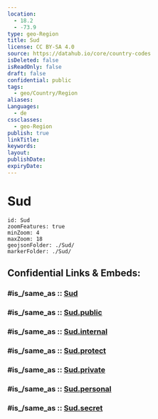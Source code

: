 ```yaml
---
location:
  - 18.2
  - -73.9
type: geo-Region
title: Sud
license: CC BY-SA 4.0
source: https://datahub.io/core/country-codes
isDeleted: false
isReadOnly: false
draft: false
confidential: public
tags:
  - geo/Country/Region
aliases:
Languages:
  - de
cssclasses:
  - geo-Region
publish: true
linkTitle:
keywords:
layout:
publishDate:
expiryDate:
---
```


# Sud

```leaflet
id: Sud
zoomFeatures: true 
minZoom: 4 
maxZoom: 18
geojsonFolder: ./Sud/
markerFolder: ./Sud/
```


## Confidential Links & Embeds: 

### #is_/same_as :: [Sud](/_Standards/Earth/Continent/America~Caribbean/Haiti/Departments~Haiti/Sud.md) 

### #is_/same_as :: [Sud.public](/_public/Earth/Continent/America~Caribbean/Haiti/Departments~Haiti/Sud.public.md) 

### #is_/same_as :: [Sud.internal](/_internal/Earth/Continent/America~Caribbean/Haiti/Departments~Haiti/Sud.internal.md) 

### #is_/same_as :: [Sud.protect](/_protect/Earth/Continent/America~Caribbean/Haiti/Departments~Haiti/Sud.protect.md) 

### #is_/same_as :: [Sud.private](/_private/Earth/Continent/America~Caribbean/Haiti/Departments~Haiti/Sud.private.md) 

### #is_/same_as :: [Sud.personal](/_personal/Earth/Continent/America~Caribbean/Haiti/Departments~Haiti/Sud.personal.md) 

### #is_/same_as :: [Sud.secret](/_secret/Earth/Continent/America~Caribbean/Haiti/Departments~Haiti/Sud.secret.md)

